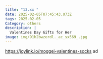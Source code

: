 ```yaml
---
title: "13.xx "
date: 2025-02-05T07:45:43.073Z
tags: 2025-02-05
Category: others
description: |
  Valentines Day Gifts for Her  
image: img/91h2bwzerdl._ac_sx569_.jpg
---
```

https://joylink.io/moggei-valentines-socks  ad